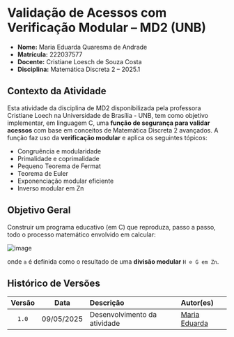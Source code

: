 
# Validação de Acessos com Verificação Modular – MD2 (UNB)

- **Nome:** Maria Eduarda Quaresma de Andrade  
- **Matrícula:** 222037577  
- **Docente:** Cristiane Loesch de Souza Costa  
- **Disciplina:** Matemática Discreta 2 – 2025.1

## Contexto da Atividade

Esta atividade da disciplina de MD2 disponibilizada pela professora Cristiane Loech na Universidade de Brasília - UNB, tem como objetivo implementar, em linguagem C, uma **função de segurança para validar acessos** com base em conceitos de Matemática Discreta 2 avançados. A função faz uso da **verificação modular** e aplica os seguintes tópicos:

- Congruência e modularidade
- Primalidade e coprimalidade
- Pequeno Teorema de Fermat
- Teorema de Euler
- Exponenciação modular eficiente
- Inverso modular em Zn

## Objetivo Geral

Construir um programa educativo (em C) que reproduza, passo a passo, todo o processo matemático envolvido em calcular:

![image](https://github.com/user-attachments/assets/c9e100ef-786f-43bf-b0af-569ca3b67622)

onde `a` é definida como o resultado de uma **divisão modular** `H ⊘ G em Zn`.

## Histórico de Versões 

| Versão | Data | Descrição | Autor(es) |
| :----: | :--: | :-------- | :-------- |
| `1.0`  | 09/05/2025 | Desenvolvimento da atividade | [Maria Eduarda](https://github.com/dudaa28) |





